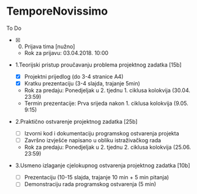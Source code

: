 # TemporeNovissimo

To Do
- [x] 0. Prijava tima [nužno]
  - Rok za prijavu: 03.04.2018. 10:00
- 1.Teorijski pristup proučavanju problema projektnog zadatka [15b]
  - [x] Projektni prijedlog (do 3-4 stranice A4)
  - [x] Kratku prezentaciju (3-4 slajda, trajanje 5min)
  - Rok za predaju: Ponedjeljak u 2. tjednu 1. ciklusa kolokvija (30.04. 23:59)
  - Termin prezentacije: Prva srijeda nakon 1. ciklusa kolokvija (9.05. 9:15)
  
- 2.Praktično ostvarenje projektnog zadatka [25b]
   - [ ] Izvorni kod i dokumentaciju programskog ostvarenja projekta
   - [ ] Završno izvješće napisano u obliku istraživačkog rada
   - Rok za predaju: Ponedjeljak u 2. tjednu 2. ciklusa kolokvija (25.06. 23:59)

- 3.Usmeno izlaganje cjelokupnog ostvarenja projektnog zadatka [10b]
   - [ ] Prezentaciju (10-15 slajda, trajanje 10 min + 5 min pitanja)
   - [ ] Demonstraciju rada programskog ostvarenja (5 min)
